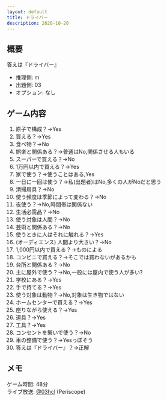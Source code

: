 ```yaml
---
layout: default
title: ドライバー
description: 2020-10-20
---
```


## 概要

答えは『ドライバー』

- 推理側: m
- 出題側: 03
- オプション: なし

## ゲーム内容

1. 原子で構成？→Yes
2. 買える？→Yes
3. 食べ物？→No
4. 娯楽と関係ある？→普通はNo,関係させる人もいる
5. スーパーで買える？→No
6. 1万円以内で買える？→Yes
7. 家で使う？→使うことはある,Yes
8. 一日に一回は使う？→私(出題者)はNo,多くの人がNoだと思う
9. 清掃用具？→No
10. 使う頻度は季節によって変わる？→No
11. 夜使う？→No,時間帯は関係ない
12. 生活必需品？→No
13. 使う対象は人間？→No
14. 芸術と関係ある？→No
15. 使うときに人はそれに触れる？→Yes
16. (オーディエンス) 人間より大きい？→No
17. 1,000円以内で買える？→ものによる
18. コンビニで買える？→そこでは買わないがあるかも
19. 台所と関係ある？→No
20. 主に屋外で使う？→No,一般には屋内で使う人が多い?
21. 学校にある？→Yes
22. 手で持てる？→Yes
23. 使う対象は動物？→No,対象は生き物ではない
24. ホームセンターで買える？→Yes
25. 座りながら使える？→Yes
26. 道具？→Yes
27. 工具？→Yes
28. コンセントを繋いで使う？→No
29. 車の整備で使う？→Yesっぽそう
30. 答えは『ドライバー』？→正解

## メモ

ゲーム時間: 48分  
ライブ放送: [@03hcl](https://www.periscope.tv/03hcl/1BRKjYZmPvaxw) (Periscope)
